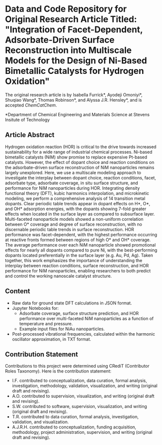 # Data and Code Repository for Original Research Article Titled: "Integration of Facet-Dependent, Adsorbate-Driven Surface Reconstruction into Multiscale Models for the Design of Ni-Based Bimetallic Catalysts for Hydrogen Oxidation"
The original research article is by Isabella Furrick*, Ayodeji Omoniyi*, Shuqiao Wang*, Thomas Robinson*, and Alyssa J.R. Hensley*, and is accepted _ChemCatChem_.

*Department of Chemical Engineering and Materials Science at Stevens Insitute of Technology

## Article Abstract
Hydrogen oxidation reaction (HOR) is critical to the drive towards increased sustainability for a wide range of industrial chemical processes. Ni-based bimetallic catalysts (NiM) show promise to replace expensive Pt-based catalysts. However, the effect of dopant choice and reaction conditions on the adsorbate-driven surface reconstruction of NiM nanoparticles remains largely unexplored. Here, we use a multiscale modeling approach to investigate the interplay between dopant choice, reaction conditions, facet, adsorbate type, adsorbate coverage, in situ surface structure, and performance for NiM nanoparticles during HOR. Integrating density functional theory (DFT), kubic harmonics interpolation, and microkinetic modeling, we perform a comprehensive analysis of 14 transition metal dopants. Clear periodic table trends appear in dopant effects on H*, O*, and OH* adsorption energies, with the dopants showing 7-fold greater effects when located in the surface layer as compared to subsurface layer. Multi-faceted nanoparticle models showed a non-uniform correlation between O* coverage and degree of surface reconstruction, with no discernable periodic table trends in surface reconstruction. HOR performance was facet-dependent, with the highest performance occurring at reactive fronts formed between regions of high O* and OH* coverage. The average performance over each NiM nanoparticle showed promotional effects for nearly all dopants compared to pure Ni, with the best-performing dopants located preferentially in the surface layer (e.g. Au, Pd, Ag). Taken together, this work emphasizes the importance of understanding the interplay between reaction conditions, surface reconstruction, and HOR performance for NiM nanoparticles, enabling researchers to both predict and control the working nanoscale catalyst structure. 

## Content
- Raw data for ground state DFT calculations in JSON format.
- Jupyter Notebooks for:
  - Adsorbate coverage, surface structure prediction, and HOR performance over multi-faceted NiM nanoparticles as a function of temperature and pressure.
  - Example input files for NiAu nanoparticles.
- Post-processed vibrational frequencies, calculated within the harmonic oscillator approximation, in TXT format.

## Contribution Statement
Contributions to this project were determined using CRediT (Contributor Roles Taxonomy). Here is the contribution statement:
- I.F. contributed to conceptualization, data curation, formal analysis, investigation, methodology, validation, visualization, and writing (original draft and revising).
- A.O. contributed to supervision, visualization, and writing (original draft and revising).
- S.W. contributed to software, supervision, visualization, and writing (original draft and revising).
- T.R. contributed to data curation, formal analysis, investigation, validation, and visualization.
- A.J.R.H. contributed to conceptualization, funding acquisition, methodology, project administration, supervision, and writing (original draft and revising).
